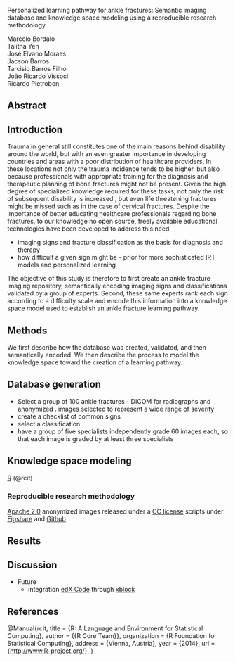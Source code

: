 Personalized learning pathway for ankle fractures: Semantic imaging database and knowledge space modeling using a reproducible research methodology.


Marcelo Bordalo    
Talitha Yen  
José Elvano Moraes  
Jacson Barros  
Tarcisio Barros Filho  
João Ricardo Vissoci  
Ricardo Pietrobon  


## Abstract


## Introduction

Trauma in general still constitutes one of the main reasons behind disability around the world, but with an even greater importance in developing countries and areas with a poor distribution of healthcare providers. <!-- ref --> In these locations not only the trauma incidence tends to be higher, but also because professionals with appropriate training for the diagnosis and therapeutic planning of bone fractures might not be present. Given the high degree of specialized knowledge required for these tasks, not only the risk of subsequent disability is increased <!-- ref -->, but even life threatening fractures might be missed such as in the case of cervical fractures. <!-- ref --> Despite the importance of better educating healthcare professionals regarding bone fractures, to our knowledge no open source, freely available educational technologies have been developed to address this need.

* imaging signs and fracture classification as the basis for diagnosis and therapy
* how difficult a given sign might be - prior for more sophisticated IRT models and personalized learning

The objective of this study is therefore to first create an ankle fracture imaging repository, semantically encoding imaging signs and classifications validated by a group of experts. Second, these same experts rank each sign according to a difficulty scale and encode this information into a knowledge space model used to establish an ankle fracture learning pathway.




## Methods

We first describe how the database was created, validated, and then semantically encoded. We then describe the process to model the knowledge space toward the creation of a learning pathway. 

## Database generation

* Select a group of 100 ankle fractures - DICOM for radiographs and anonymized <!-- is that possible?? -->. images selected to represent a wide range of severity
* create a checklist of common signs
* select a classification
* have a group of five specialists independently grade 60 images each, so that each image is graded by at least three specialists



## Knowledge space modeling

<!-- define with elvano -->

[R](http://www.r-project.org/) (@rcit)
<!-- packages - Elvano -->

### Reproducible research methodology
<!-- get from previous papers, vissoci paper -->
[Apache 2.0](http://www.apache.org/licenses/LICENSE-2.0.html) 
anonymized images released under a [CC license]()
scripts under [Figshare]() and [Github]()

## Results


## Discussion

* Future
	* integration [edX Code]() through [xblock]()


## References

@Manual{rcit,
    title = {R: A Language and Environment for Statistical Computing},
    author = {{R Core Team}},
    organization = {R Foundation for Statistical Computing},
    address = {Vienna, Austria},
    year = {2014},
    url = {http://www.R-project.org/},
  }